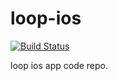 # loop-ios   

[![Build Status](https://travis-ci.com/loopdevgit/loop-ios.svg?token=vyeySpxdwwj1DqAK92q6&branch=master)](https://travis-ci.com/loopdevgit/loop-ios)

loop ios app code repo.    
